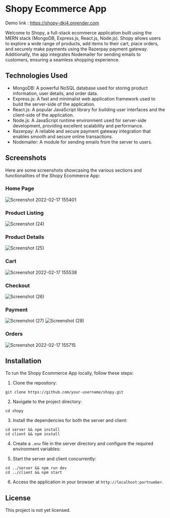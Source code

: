 # Shopy Ecommerce App

Demo link : https://shopy-dkj4.onrender.com

Welcome to Shopy, a full-stack ecommerce application built using the MERN stack (MongoDB, Express.js, React.js, Node.js). Shopy allows users to explore a wide range of products, add items to their cart, place orders, and securely make payments using the Razerpay payment gateway. Additionally, the app integrates Nodemailer for sending emails to customers, ensuring a seamless shopping experience.

## Technologies Used

- MongoDB: A powerful NoSQL database used for storing product information, user details, and order data.
- Express.js: A fast and minimalist web application framework used to build the server-side of the application.
- React.js: A popular JavaScript library for building user interfaces and the client-side of the application.
- Node.js: A JavaScript runtime environment used for server-side development, providing excellent scalability and performance.
- Razerpay: A reliable and secure payment gateway integration that enables smooth and secure online transactions.
- Nodemailer: A module for sending emails from the server to users.

## Screenshots

Here are some screenshots showcasing the various sections and functionalities of the Shopy Ecommerce App:

### Home Page
![Screenshot 2022-02-17 155401](https://user-images.githubusercontent.com/87513080/154475581-6dbebdec-002d-4fa8-82d0-b3c19c112796.jpg)

### Product Listing
![Screenshot (24)](https://github.com/amoddevkar/shopy-app/assets/87513080/c6c9b861-9c39-47f9-8510-5bd78705466b)


### Product Details
![Screenshot (25)](https://github.com/amoddevkar/shopy-app/assets/87513080/c388da71-ab16-4dcb-b93c-2031a6162047)


### Cart
![Screenshot 2022-02-17 155538](https://user-images.githubusercontent.com/87513080/154475629-36c95a5e-dbad-4fff-a0ba-15efbfd5b2f7.jpg)

### Checkout
![Screenshot (26)](https://github.com/amoddevkar/shopy-app/assets/87513080/eb8a2dbd-611a-4a0b-b7bf-61c45ac2d41a)

### Payment
![Screenshot (27)](https://github.com/amoddevkar/shopy-app/assets/87513080/9f624957-0218-4cbd-bb26-ed3640bd5511)
![Screenshot (28)](https://github.com/amoddevkar/shopy-app/assets/87513080/a00d29e7-fc5f-4120-86bd-c8b1d79f17ba)



### Orders
![Screenshot 2022-02-17 155715](https://user-images.githubusercontent.com/87513080/154475644-a7bb1539-9261-4427-a7a0-c122ccce1638.jpg)

## Installation

To run the Shopy Ecommerce App locally, follow these steps:

1. Clone the repository:

```shell
git clone https://github.com/your-username/shopy.git
```

2. Navigate to the project directory:

```shell
cd shopy
```

3. Install the dependencies for both the server and client:

```shell
cd server && npm install
cd client && npm install
```

4. Create a `.env` file in the server directory and configure the required environment variables:


5. Start the server and client concurrently:

```shell
cd ../server && npm run dev
cd ../client && npm start
```

6. Access the application in your browser at `http://localhost:portnumber`.

## License

This project is not yet licensed.








